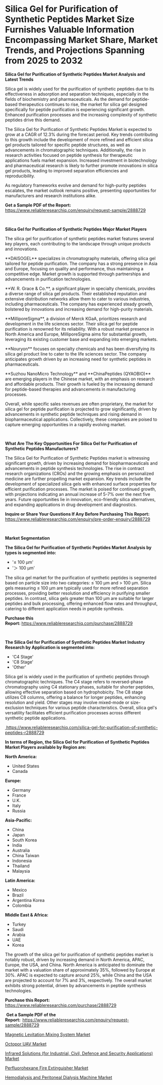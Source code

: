 <p><h1>Silica Gel for Purification of Synthetic Peptides Market Size Furnishes Valuable Information Encompassing Market Share, Market Trends, and Projections Spanning from 2025 to 2032</h1></p><p><strong>Silica Gel for Purification of Synthetic Peptides Market Analysis and Latest Trends</strong></p>
<p><p>Silica gel is widely used for the purification of synthetic peptides due to its effectiveness in adsorption and separation techniques, especially in the fields of biochemistry and pharmaceuticals. As the demand for peptide-based therapeutics continues to rise, the market for silica gel designed specifically for peptide purification is experiencing significant growth. Enhanced purification processes and the increasing complexity of synthetic peptides drive this demand.</p><p>The Silica Gel for Purification of Synthetic Peptides Market is expected to grow at a CAGR of 12.3% during the forecast period. Key trends contributing to this growth include the development of more refined and efficient silica gel products tailored for specific peptide structures, as well as advancements in chromatographic techniques. Additionally, the rise in research activities focused on peptide synthesis for therapeutic applications fuels market expansion. Increased investment in biotechnology and pharmaceutical research is likely to further promote innovations in silica gel products, leading to improved separation efficiencies and reproducibility.</p><p>As regulatory frameworks evolve and demand for high-purity peptides escalates, the market outlook remains positive, presenting opportunities for manufacturers and research institutions alike.</p></p>
<p><strong>Get a Sample PDF of the Report:&nbsp;</strong> <a href="https://www.reliableresearchiq.com/enquiry/request-sample/2888729?utm_campaign=1088&utm_medium=2&utm_source=Github&utm_content=ia&utm_term=14032025&utm_id=silica-gel-for-purification-of-synthetic-peptides">https://www.reliableresearchiq.com/enquiry/request-sample/2888729</a></p>
<p>&nbsp;</p>
<p><strong>Silica Gel for Purification of Synthetic Peptides Major Market Players</strong></p>
<p><p>The silica gel for purification of synthetic peptides market features several key players, each contributing to the landscape through unique products and innovations. </p><p>**DAISOGEL** specializes in chromatography materials, offering silica gel tailored for peptide purification. The company has a strong presence in Asia and Europe, focusing on quality and performance, thus maintaining a competitive edge. Market growth is supported through partnerships and advancements in purification technologies.</p><p>**W. R. Grace & Co.**, a significant player in specialty chemicals, provides a diverse range of silica gel products. Their established reputation and extensive distribution networks allow them to cater to various industries, including pharmaceuticals. The company has experienced steady growth, bolstered by innovations and increasing demand for high-purity materials.</p><p>**MilliporeSigma**, a division of Merck KGaA, prioritizes research and development in the life sciences sector. Their silica gel for peptide purification is renowned for its reliability. With a robust market presence in North America and Europe, MilliporeSigma aims for substantial growth, leveraging its existing customer base and expanding into emerging markets.</p><p>**Nouryon** focuses on specialty chemicals and has been diversifying its silica gel product line to cater to the life sciences sector. The company anticipates growth driven by an increasing need for synthetic peptides in pharmaceuticals.</p><p>**Suzhou NanoMicro Technology** and **ChinaPeptides (QYAOBIO)** are emerging players in the Chinese market, with an emphasis on research and affordable products. Their growth is fueled by the increasing demand for peptide-based therapies and advancements in manufacturing processes.</p><p>Overall, while specific sales revenues are often proprietary, the market for silica gel for peptide purification is projected to grow significantly, driven by advancements in synthetic peptide techniques and rising demand in biopharmaceutical applications. Collectively, these companies are poised to capture emerging opportunities in a rapidly evolving market.</p></p>
<p>&nbsp;</p>
<p><strong>What Are The Key Opportunities For Silica Gel for Purification of Synthetic Peptides Manufacturers?</strong></p>
<p><p>The Silica Gel for Purification of Synthetic Peptides market is witnessing significant growth, driven by increasing demand for biopharmaceuticals and advancements in peptide synthesis technologies. The rise in contract research organizations (CROs) and the growing emphasis on personalized medicine are further propelling market expansion. Key trends include the development of specialized silica gels with enhanced surface properties for efficient purification processes. The market is poised for continued growth, with projections indicating an annual increase of 5-7% over the next five years. Future opportunities lie in innovation, eco-friendly silica alternatives, and expanding applications in drug development and diagnostics.</p></p>
<p><strong>Inquire or Share Your Questions If Any Before Purchasing This Report:</strong> <a href="https://www.reliableresearchiq.com/enquiry/pre-order-enquiry/2888729?utm_campaign=1088&utm_medium=2&utm_source=Github&utm_content=ia&utm_term=14032025&utm_id=silica-gel-for-purification-of-synthetic-peptides">https://www.reliableresearchiq.com/enquiry/pre-order-enquiry/2888729</a></p>
<p>&nbsp;</p>
<p><strong>Market Segmentation</strong></p>
<p><strong>The Silica Gel for Purification of Synthetic Peptides Market Analysis by types is segmented into:</strong></p>
<p><ul><li>'≤ 100 µm'</li><li>'＞ 100 µm'</li></ul></p>
<p><p>The silica gel market for the purification of synthetic peptides is segmented based on particle size into two categories: ≤ 100 µm and > 100 µm. Silica gels measuring ≤ 100 µm are typically used for more refined separation processes, providing better resolution and efficiency in purifying smaller peptides. In contrast, silica gels greater than 100 µm are suitable for larger peptides and bulk processing, offering enhanced flow rates and throughput, catering to different application needs in peptide synthesis.</p></p>
<p><strong>Purchase this Report:&nbsp;</strong><a href="https://www.reliableresearchiq.com/purchase/2888729?utm_campaign=1088&utm_medium=2&utm_source=Github&utm_content=ia&utm_term=14032025&utm_id=silica-gel-for-purification-of-synthetic-peptides">https://www.reliableresearchiq.com/purchase/2888729</a></p>
<p>&nbsp;</p>
<p><strong>The Silica Gel for Purification of Synthetic Peptides Market Industry Research by Application is segmented into:</strong></p>
<p><ul><li>'C4 Stage'</li><li>'C8 Stage'</li><li>'Other'</li></ul></p>
<p><p>Silica gel is widely used in the purification of synthetic peptides through chromatographic techniques. The C4 stage refers to reversed-phase chromatography using C4 stationary phases, suitable for shorter peptides, allowing effective separation based on hydrophobicity. The C8 stage utilizes C8 columns, offering a balance for longer peptides, enhancing resolution and yield. Other stages may involve mixed-mode or size-exclusion techniques for various peptide characteristics. Overall, silica gel's versatility facilitates efficient purification processes across different synthetic peptide applications.</p></p>
<p><a href="https://www.reliableresearchiq.com/silica-gel-for-purification-of-synthetic-peptides-r2888729?utm_campaign=1088&utm_medium=2&utm_source=Github&utm_content=ia&utm_term=14032025&utm_id=silica-gel-for-purification-of-synthetic-peptides">&nbsp;https://www.reliableresearchiq.com/silica-gel-for-purification-of-synthetic-peptides-r2888729</a></p>
<p><strong>In terms of Region, the Silica Gel for Purification of Synthetic Peptides Market Players available by Region are:</strong></p>
<p>
    <p> <strong> North America: </strong>
        <ul>
            <li>United States</li>
            <li>Canada</li>
        </ul>
        </p> 
    <p> <strong> Europe: </strong>
        <ul>
            <li>Germany</li>
            <li>France</li>
            <li>U.K.</li>
            <li>Italy</li>
            <li>Russia</li>
        </ul>
        </p> 
    <p> <strong> Asia-Pacific: </strong>
        <ul>
            <li>China</li>
            <li>Japan</li>
            <li>South Korea</li>
            <li>India</li>
            <li>Australia</li>
            <li>China Taiwan</li>
            <li>Indonesia</li>
            <li>Thailand</li>
            <li>Malaysia</li>
        </ul>
        </p> 
    <p> <strong> Latin America: </strong>
        <ul>
            <li>Mexico</li>
            <li>Brazil</li>
            <li>Argentina Korea</li>
            <li>Colombia</li>
        </ul>
        </p> 
    <p> <strong> Middle East & Africa: </strong>
        <ul>
            <li>Turkey</li>
            <li>Saudi</li>
            <li>Arabia</li>
            <li>UAE</li>
            <li>Korea</li>
        </ul>
    </p>
    </p>
<p><p>The growth of the silica gel for purification of synthetic peptides market is notably robust, driven by increasing demand in North America, APAC, Europe, the USA, and China. North America is anticipated to dominate the market with a valuation share of approximately 35%, followed by Europe at 30%. APAC is expected to capture around 25%, while China and the USA are projected to account for 7% and 3%, respectively. The overall market exhibits strong potential, driven by advancements in peptide synthesis technologies.</p></p>
<p><strong>Purchase this Report: </strong><a href="https://www.reliableresearchiq.com/purchase/2888729?utm_campaign=1088&utm_medium=2&utm_source=Github&utm_content=ia&utm_term=14032025&utm_id=silica-gel-for-purification-of-synthetic-peptides">https://www.reliableresearchiq.com/purchase/2888729</a></p>
<p>&nbsp;<strong>Get a Sample PDF of the Report:&nbsp;&nbsp;</strong><a href="https://www.reliableresearchiq.com/enquiry/request-sample/2888729?utm_campaign=1088&utm_medium=2&utm_source=Github&utm_content=ia&utm_term=14032025&utm_id=silica-gel-for-purification-of-synthetic-peptides">https://www.reliableresearchiq.com/enquiry/request-sample/2888729</a></p>
<p><strong></strong></p>
<p><p><a href="https://github.com/alekitanis/Market-Research-Report-List-1/blob/main/magnetic-levitation-mixing-system-market.md?utm_campaign=1088&utm_medium=2&utm_source=Github&utm_content=ia&utm_term=14032025&utm_id=silica-gel-for-purification-of-synthetic-peptides">Magnetic Levitation Mixing System Market</a></p><p><a href="https://github.com/kumadenthela/Market-Research-Report-List-1/blob/main/octopor-uav-market.md?utm_campaign=1088&utm_medium=2&utm_source=Github&utm_content=ia&utm_term=14032025&utm_id=silica-gel-for-purification-of-synthetic-peptides">Octopor UAV Market</a></p><p><a href="https://github.com/vaeilabin/Market-Research-Report-List-1/blob/main/infrared-solutions-for-industrial-civil-defence-and-security-applications-market.md?utm_campaign=1088&utm_medium=2&utm_source=Github&utm_content=ia&utm_term=14032025&utm_id=silica-gel-for-purification-of-synthetic-peptides">Infrared Solutions (for Industrial, Civil, Defence and Security Applications) Market</a></p><p><a href="https://github.com/ikokwuihepa/Market-Research-Report-List-1/blob/main/perfluorohexane-fire-extinguisher-market.md?utm_campaign=1088&utm_medium=2&utm_source=Github&utm_content=ia&utm_term=14032025&utm_id=silica-gel-for-purification-of-synthetic-peptides">Perfluorohexane Fire Extinguisher Market</a></p><p><a href="https://github.com/bibzmuiko/Market-Research-Report-List-1/blob/main/hemodialysis-and-peritoneal-dialysis-machine-market.md?utm_campaign=1088&utm_medium=2&utm_source=Github&utm_content=ia&utm_term=14032025&utm_id=silica-gel-for-purification-of-synthetic-peptides">Hemodialysis and Peritoneal Dialysis Machine Market</a></p></p>